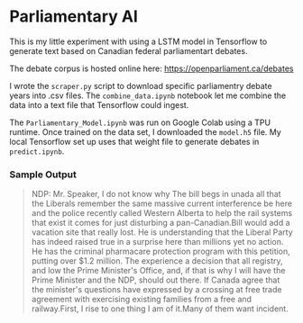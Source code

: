 # Parliamentary AI

This is my little experiment with using a LSTM model in Tensorflow to generate text based on Canadian federal parliamentart debates. 

The debate corpus is hosted online here: https://openparliament.ca/debates

I wrote the `scraper.py` script to download specific parliamentry debate years into .csv files. The `combine_data.ipynb` notebook let me combine the data into a text file that Tensorflow could ingest. 

The `Parliamentary_Model.ipynb` was run on Google Colab using a TPU runtime. Once trained on the data set, I downloaded the `model.h5` file. My local Tensorflow set up uses that weight file to generate debates in `predict.ipynb`.

### Sample Output

> NDP: Mr. Speaker, I do not know why The bill begs in unada all that the Liberals remember the same massive current interference be here and the police recently called Western Alberta to help the rail systems that exist it comes for just disturbing a pan-Canadian.Bill would add a vacation site that really lost. He is understanding that the Liberal Party has indeed raised true in a surprise here than millions yet no action. He has the criminal pharmacare protection program with this petition, putting over $1.2 million. The experience a decision that all registry, and low the Prime Minister's Office, and, if that is why I will have the Prime Minister and the NDP, should out there. If Canada agree that the minister's questions have expressed by a crossing at free trade agreement with exercising existing families from a free and railway.First, I rise to one thing I am of it.Many of them want incident.



